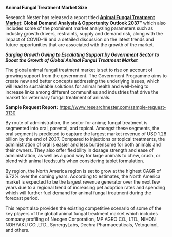 ﻿**Animal Fungal Treatment Market Size**

Research Nester has released a report titled **[Animal Fungal Treatment Market](https://www.researchnester.com/reports/animal-fungal-treatment-market/3130): Global Demand Analysis & Opportunity Outlook 2037”** which also includes some of the prominent market analyzing parameters such as industry growth drivers, restraints, supply and demand risk, along with the impact of COVID-19 and a detailed discussion on the latest trends and future opportunities that are associated with the growth of the market.  

***Surging Growth Owing to Escalating Support by Government Sector to Boost the Growth of Global Animal Fungal Treatment Market*** 

The global animal fungal treatment market is set to rise on account of growing support from the government. The Government Programme aims to create new and better concepts addressing the underlying issues, which will lead to sustainable solutions for animal health and well-being to increase links among different communities and industries that drive the market for veterinary fungal treatment of animals. 

**Sample Request Report:** https://www.researchnester.com/sample-request-3130

By route of administration, the sector for anima; fungal treatment is segmented into oral, parental, and topical. Amongst these segments, the oral segment is predicted to capture the largest market revenue of USD 1.28 billion by the end of 2037. Compared to injections or topical treatments, the administration of oral is easier and less burdensome for both animals and their owners. They also offer flexibility in dosage strength and ease of administration, as well as a good way for large animals to chew, crush, or blend with animal feedstuffs when considering tablet formulation.

By region, the North America region is set to grow at the highest CAGR of 6.72% over the coming years. According to estimates, the North America market is expected to be the largest revenue generator over the next few years due to a regional trend of increasing pet adoption rates and spending which will further fuel demand for animal fungal treatment during the forecast period. 

This report also provides the existing competitive scenario of some of the key players of the global animal fungal treatment market which includes company profiling of <a name="_hlk162033093"></a>Neogen Corporation, MP AGRO CO., LTD., NIHON NOHYAKU CO.,LTD., SynergyLabs, 	Dechra Pharmaceuticals, Vetoquinol, and others. 

